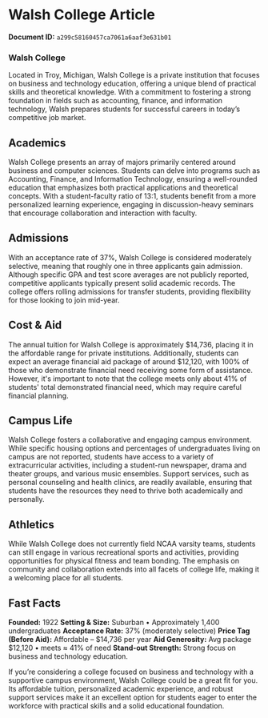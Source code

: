 # Walsh College Article

**Document ID:** `a299c58160457ca7061a6aaf3e631b01`

### Walsh College

Located in Troy, Michigan, Walsh College is a private institution that focuses on business and technology education, offering a unique blend of practical skills and theoretical knowledge. With a commitment to fostering a strong foundation in fields such as accounting, finance, and information technology, Walsh prepares students for successful careers in today’s competitive job market.

## Academics
Walsh College presents an array of majors primarily centered around business and computer sciences. Students can delve into programs such as Accounting, Finance, and Information Technology, ensuring a well-rounded education that emphasizes both practical applications and theoretical concepts. With a student-faculty ratio of 13:1, students benefit from a more personalized learning experience, engaging in discussion-heavy seminars that encourage collaboration and interaction with faculty.

## Admissions
With an acceptance rate of 37%, Walsh College is considered moderately selective, meaning that roughly one in three applicants gain admission. Although specific GPA and test score averages are not publicly reported, competitive applicants typically present solid academic records. The college offers rolling admissions for transfer students, providing flexibility for those looking to join mid-year.

## Cost & Aid
The annual tuition for Walsh College is approximately $14,736, placing it in the affordable range for private institutions. Additionally, students can expect an average financial aid package of around $12,120, with 100% of those who demonstrate financial need receiving some form of assistance. However, it's important to note that the college meets only about 41% of students' total demonstrated financial need, which may require careful financial planning.

## Campus Life
Walsh College fosters a collaborative and engaging campus environment. While specific housing options and percentages of undergraduates living on campus are not reported, students have access to a variety of extracurricular activities, including a student-run newspaper, drama and theater groups, and various music ensembles. Support services, such as personal counseling and health clinics, are readily available, ensuring that students have the resources they need to thrive both academically and personally.

## Athletics
While Walsh College does not currently field NCAA varsity teams, students can still engage in various recreational sports and activities, providing opportunities for physical fitness and team bonding. The emphasis on community and collaboration extends into all facets of college life, making it a welcoming place for all students.

## Fast Facts
**Founded:** 1922
**Setting & Size:** Suburban • Approximately 1,400 undergraduates
**Acceptance Rate:** 37% (moderately selective)
**Price Tag (Before Aid):** Affordable – $14,736 per year
**Aid Generosity:** Avg package $12,120 • meets ≈ 41% of need
**Stand-out Strength:** Strong focus on business and technology education.

If you’re considering a college focused on business and technology with a supportive campus environment, Walsh College could be a great fit for you. Its affordable tuition, personalized academic experience, and robust support services make it an excellent option for students eager to enter the workforce with practical skills and a solid educational foundation.
